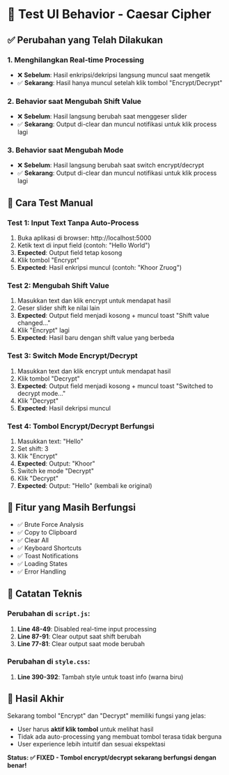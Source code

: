 # 🧪 Test UI Behavior - Caesar Cipher

## ✅ Perubahan yang Telah Dilakukan

### 1. **Menghilangkan Real-time Processing**
- ❌ **Sebelum**: Hasil enkripsi/dekripsi langsung muncul saat mengetik
- ✅ **Sekarang**: Hasil hanya muncul setelah klik tombol "Encrypt/Decrypt"

### 2. **Behavior saat Mengubah Shift Value**
- ❌ **Sebelum**: Hasil langsung berubah saat menggeser slider
- ✅ **Sekarang**: Output di-clear dan muncul notifikasi untuk klik process lagi

### 3. **Behavior saat Mengubah Mode**
- ❌ **Sebelum**: Hasil langsung berubah saat switch encrypt/decrypt
- ✅ **Sekarang**: Output di-clear dan muncul notifikasi untuk klik process lagi

## 🎯 Cara Test Manual

### Test 1: Input Text Tanpa Auto-Process
1. Buka aplikasi di browser: http://localhost:5000
2. Ketik text di input field (contoh: "Hello World")
3. **Expected**: Output field tetap kosong
4. Klik tombol "Encrypt"
5. **Expected**: Hasil enkripsi muncul (contoh: "Khoor Zruog")

### Test 2: Mengubah Shift Value
1. Masukkan text dan klik encrypt untuk mendapat hasil
2. Geser slider shift ke nilai lain
3. **Expected**: Output field menjadi kosong + muncul toast "Shift value changed..."
4. Klik "Encrypt" lagi
5. **Expected**: Hasil baru dengan shift value yang berbeda

### Test 3: Switch Mode Encrypt/Decrypt
1. Masukkan text dan klik encrypt untuk mendapat hasil
2. Klik tombol "Decrypt"
3. **Expected**: Output field menjadi kosong + muncul toast "Switched to decrypt mode..."
4. Klik "Decrypt"
5. **Expected**: Hasil dekripsi muncul

### Test 4: Tombol Encrypt/Decrypt Berfungsi
1. Masukkan text: "Hello"
2. Set shift: 3
3. Klik "Encrypt"
4. **Expected**: Output: "Khoor"
5. Switch ke mode "Decrypt"
6. Klik "Decrypt" 
7. **Expected**: Output: "Hello" (kembali ke original)

## 🔧 Fitur yang Masih Berfungsi

- ✅ Brute Force Analysis
- ✅ Copy to Clipboard
- ✅ Clear All
- ✅ Keyboard Shortcuts
- ✅ Toast Notifications
- ✅ Loading States
- ✅ Error Handling

## 📝 Catatan Teknis

### Perubahan di `script.js`:
1. **Line 48-49**: Disabled real-time input processing
2. **Line 87-91**: Clear output saat shift berubah
3. **Line 77-81**: Clear output saat mode berubah

### Perubahan di `style.css`:
1. **Line 390-392**: Tambah style untuk toast info (warna biru)

## 🎉 Hasil Akhir

Sekarang tombol "Encrypt" dan "Decrypt" memiliki fungsi yang jelas:
- User harus **aktif klik tombol** untuk melihat hasil
- Tidak ada auto-processing yang membuat tombol terasa tidak berguna
- User experience lebih intuitif dan sesuai ekspektasi

**Status: ✅ FIXED - Tombol encrypt/decrypt sekarang berfungsi dengan benar!**
